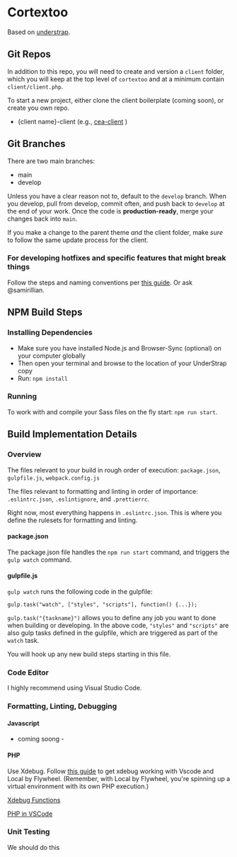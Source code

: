 # Cortextoo

Based on [understrap](https://understrap.com).

## Git Repos

In addition to this repo, you will need to create and version a `client` folder, which you will keep at the top level of `cortextoo` and at a minimum contain `client/client.php`.

To start a new project, either clone the client boilerplate (coming soon), or create you own repo.

- {client name}-client (e.g., [cea-client](https://github.com/covertnine/cea-client) )

## Git Branches

There are two main branches:

- main
- develop

Unless you have a clear reason not to, default to the `develop` branch. When you develop, pull from develop, commit often, and push back to `develop` at the end of your work. Once the code is **production-ready**, merge your changes back into `main`.

If you make a change to the parent theme _and_ the client folder, make _sure_ to follow the same update process for the client.

### For developing hotfixes and specific features that might break things

Follow the steps and naming conventions per [this guide](https://nvie.com/posts/a-successful-git-branching-model/). Or ask @samirillian.

## NPM Build Steps

### Installing Dependencies

- Make sure you have installed Node.js and Browser-Sync (optional) on your computer globally
- Then open your terminal and browse to the location of your UnderStrap copy
- Run: `npm install`

### Running

To work with and compile your Sass files on the fly start: `npm run start`.

## Build Implementation Details

### Overview

The files relevant to your build in rough order of execution:
`package.json`, `gulpfile.js`, `webpack.config.js`

The files relevant to formatting and linting in order of importance:
`.eslintrc.json`, `.eslintignore`, and `.prettierrc`.

Right now, most everything happens in `.eslintrc.json`. This is where you define the rulesets for formatting and linting.

#### package.json

The package.json file handles the `npm run start` command, and triggers the `gulp watch` command.

#### gulpfile.js

`gulp watch` runs the following code in the gulpfile:

```
gulp.task("watch", ["styles", "scripts"], function() {...});
```

`gulp.task("{taskname}")` allows you to define any job you want to done when building or developing. In the above code, `"styles"` and `"scripts"` are also gulp tasks defined in the gulpfile, which are triggered as part of the `watch` task.

You will hook up any new build steps starting in this file.

### Code Editor

I highly recommend using Visual Studio Code.

### Formatting, Linting, Debugging

#### Javascript
- coming soong -

#### PHP

Use Xdebug. Follow [this guide](https://gist.github.com/ahmadawais/d6e809d45b8103b2b3a79fa8845f9995) to get xdebug working with Vscode and Local by Flywheel. (Remember, with Local by Flywheel, you're spinning up a virtual environment with its own PHP execution.)

[Xdebug Functions](https://xdebug.org/docs/all_functions)

[PHP in VSCode](https://code.visualstudio.com/docs/languages/php)

### Unit Testing

We should do this

